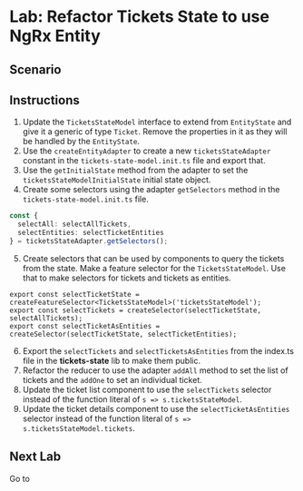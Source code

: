 # Lab: Refactor Tickets State to use NgRx Entity

## Scenario

## Instructions
1. Update the `TicketsStateModel` interface to extend from `EntityState` and give it a generic of type `Ticket`. Remove the properties in it as they will be handled by the `EntityState`.
1. Use the `createEntityAdapter` to create a new `ticketsStateAdapter` constant in the `tickets-state-model.init.ts` file and export that.
1. Use the `getInitialState` method from the adapter to set the `ticketsStateModelInitialState` initial state object.
1. Create some selectors using the adapter `getSelectors` method in the `tickets-state-model.init.ts` file.
```typescript
const {
  selectAll: selectAllTickets,
  selectEntities: selectTicketEntities
} = ticketsStateAdapter.getSelectors();
```
5. Create selectors that can be used by components to query the tickets from the state. Make a feature selector for the `TicketsStateModel`. Use that to make selectors for tickets and tickets as entities.
```
export const selectTicketState = createFeatureSelector<TicketsStateModel>('ticketsStateModel');
export const selectTickets = createSelector(selectTicketState, selectAllTickets);
export const selectTicketAsEntities = createSelector(selectTicketState, selectTicketEntities);
```
6. Export the `selectTickets` and `selectTicketsAsEntities` from the index.ts file in the **tickets-state** lib to make them public.
1. Refactor the reducer to use the adapter `addAll` method to set the list of tickets and the `addOne` to set an individual ticket.
1. Update the ticket list component to use the `selectTickets` selector instead of the function literal of `s => s.ticketsStateModel`.
1. Update the ticket details component to use the `selectTicketAsEntities` selector instead of the function literal of `s => s.ticketsStateModel.tickets`.

## Next Lab
Go to []()
